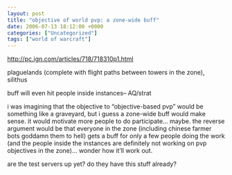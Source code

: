 ```yaml
---
layout: post
title: "objective of world pvp: a zone-wide buff"
date: 2006-07-13 18:12:00 +0000
categories: ["Uncategorized"]
tags: ["world of warcraft"]
---
```


http://pc.ign.com/articles/718/718310p1.html

plaguelands (complete with flight paths between towers in the zone), silithus

buff will even hit people inside instances– AQ/strat

i was imagining that the objective to “objective-based pvp” would be something like a graveyard, but i guess a zone-wide buff would make sense. it would motivate more people to do participate… maybe. the reverse argument would be that everyone in the zone (including chinese farmer bots goddamn them to hell) gets a buff for only a few people doing the work (and the people inside the instances are definitely not working on pvp objectives in the zone)… wonder how it’ll work out. 

are the test servers up yet? do they have this stuff already?